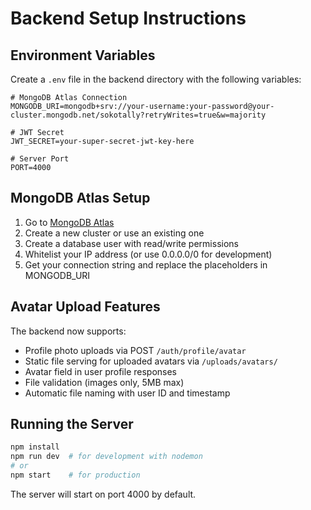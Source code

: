 # Backend Setup Instructions

## Environment Variables

Create a `.env` file in the backend directory with the following variables:

```
# MongoDB Atlas Connection
MONGODB_URI=mongodb+srv://your-username:your-password@your-cluster.mongodb.net/sokotally?retryWrites=true&w=majority

# JWT Secret
JWT_SECRET=your-super-secret-jwt-key-here

# Server Port
PORT=4000
```

## MongoDB Atlas Setup

1. Go to [MongoDB Atlas](https://www.mongodb.com/atlas)
2. Create a new cluster or use an existing one
3. Create a database user with read/write permissions
4. Whitelist your IP address (or use 0.0.0.0/0 for development)
5. Get your connection string and replace the placeholders in MONGODB_URI

## Avatar Upload Features

The backend now supports:
- Profile photo uploads via POST `/auth/profile/avatar`
- Static file serving for uploaded avatars via `/uploads/avatars/`
- Avatar field in user profile responses
- File validation (images only, 5MB max)
- Automatic file naming with user ID and timestamp

## Running the Server

```bash
npm install
npm run dev  # for development with nodemon
# or
npm start    # for production
```

The server will start on port 4000 by default.
